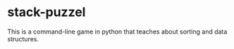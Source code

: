 # stack-puzzel
This is a command-line game in python that teaches about sorting and data structures.
